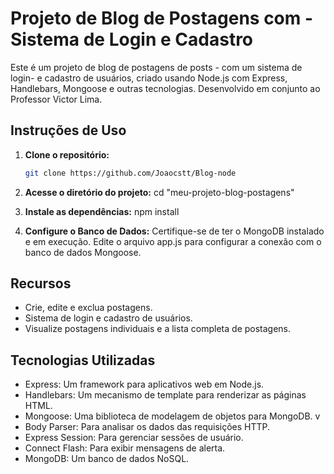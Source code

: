 # Projeto de Blog de Postagens com - Sistema de Login e Cadastro

Este é um projeto de blog de postagens de posts - com um sistema de login-  e cadastro de usuários, criado usando Node.js com Express, Handlebars, Mongoose e outras tecnologias. Desenvolvido em conjunto ao Professor Victor Lima.

## Instruções de Uso

1. **Clone o repositório:**

   ```bash
   git clone https://github.com/Joaocstt/Blog-node
   
2. **Acesse o diretório do projeto:**
cd "meu-projeto-blog-postagens"

3. **Instale as dependências:**
npm install

4. **Configure o Banco de Dados:**
Certifique-se de ter o MongoDB instalado e em execução. Edite o arquivo app.js para configurar a conexão com o banco de dados Mongoose.


## Recursos
- Crie, edite e exclua postagens. <br>
- Sistema de login e cadastro de usuários. <br>
- Visualize postagens individuais e a lista completa de postagens.  <br>
## Tecnologias Utilizadas  <br>
- Express: Um framework para aplicativos web em Node.js.  <br>
- Handlebars: Um mecanismo de template para renderizar as páginas HTML.  <br>
- Mongoose: Uma biblioteca de modelagem de objetos para MongoDB. v
- Body Parser: Para analisar os dados das requisições HTTP.  <br>
- Express Session: Para gerenciar sessões de usuário.  <br>
- Connect Flash: Para exibir mensagens de alerta. <br>
- MongoDB: Um banco de dados NoSQL.  <br>



